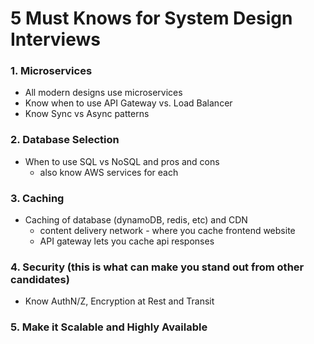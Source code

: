 # 5 Must Knows for System Design Interviews
### 1. Microservices
- All modern designs use microservices
- Know when to use API Gateway vs. Load Balancer
- Know Sync vs Async patterns

### 2. Database Selection
- When to use SQL vs NoSQL and pros and cons
    - also know AWS services for each

### 3. Caching
- Caching of database (dynamoDB, redis, etc) and CDN
    - content delivery network - where you cache frontend website
    - API gateway lets you cache api responses

### 4. Security (this is what can make you stand out from other candidates)
- Know AuthN/Z, Encryption at Rest and Transit

### 5. Make it Scalable and Highly Available

